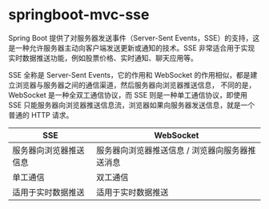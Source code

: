 # springboot-mvc-sse

Spring Boot 提供了对服务器发送事件（Server-Sent Events，SSE）的支持，这是一种允许服务器主动向客户端发送更新或通知的技术。SSE
非常适合用于实现实时数据推送功能，例如股票价格、实时通知、聊天应用等。

SSE 全称是 Server-Sent Events，它的作用和 WebSocket 的作用相似，都是建立浏览器与服务器之间的通信渠道，然后服务器向浏览器推送信息，
不同的是，WebSocket 是一种全双工通信协议，而 SSE 则是一种单工通信协议，即使用 SSE 只能服务器向浏览器推送信息流，浏览器如果向服务器发送信息，就是一个普通的 HTTP 请求。

| SSE         | WebSocket                 |
|-------------|---------------------------|
| 服务器向浏览器推送信息 | 服务器向浏览器推送信息 / 浏览器向服务器推送消息 |
| 单工通信        | 双工通信                      |
| 适用于实时数据推送   | 适用于实时数据推送                 |

